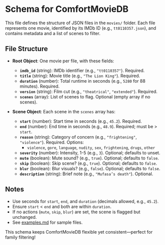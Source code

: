 # Schema for ComfortMovieDB

This file defines the structure of JSON files in the `movies/` folder. Each file represents one movie, identified by its IMDb ID (e.g., `tt0110357.json`), and contains metadata and a list of scenes to filter.

## File Structure
- **Root Object**: One movie per file, with these fields:
  - **`imdb_id`** (string): IMDb identifier (e.g., `"tt0110357"`). Required.
  - **`title`** (string): Movie title (e.g., `"The Lion King"`). Required.
  - **`duration`** (number): Total runtime in seconds (e.g., `5280` for 88 minutes). Required.
  - **`version`** (string): Film cut (e.g., `"theatrical"`, `"extended"`). Required.
  - **`scenes`** (array): List of scenes to flag. Optional (empty array if no scenes).

- **Scene Object**: Each scene in the `scenes` array has:
  - **`start`** (number): Start time in seconds (e.g., `45.2`). Required.
  - **`end`** (number): End time in seconds (e.g., `48.9`). Required; must be > `start`.
  - **`reason`** (string): Category of concern (e.g., `"frightening"`, `"violence"`). Required. Options:
    - `violence`, `gore`, `language`, `nudity`, `sex`, `frightening`, `drugs`, `other`
  - **`severity`** (number): Intensity, 1-5 (e.g., `3`). Optional; defaults to unset.
  - **`mute`** (boolean): Mute sound? (e.g., `true`). Optional; defaults to `false`.
  - **`skip`** (boolean): Skip scene? (e.g., `true`). Optional; defaults to `false`.
  - **`blur`** (boolean): Blur visuals? (e.g., `false`). Optional; defaults to `false`.
  - **`description`** (string): Brief note (e.g., `"Mufasa’s death"`). Optional.

## Notes
- Use seconds for `start`, `end`, and `duration` (decimals allowed, e.g., `45.2`).
- Ensure `start` < `end` and both are within `duration`.
- If no actions (`mute`, `skip`, `blur`) are set, the scene is flagged but unchanged.
- See [examples.md](examples.md) for sample files.

This schema keeps ComfortMovieDB flexible yet consistent—perfect for family filtering!
